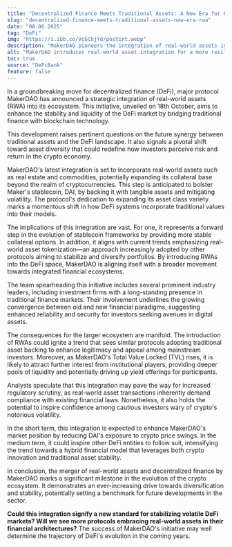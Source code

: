 ```yaml
---
title: "Decentralized Finance Meets Traditional Assets: A New Era for RWA"
slug: "decentralized-finance-meets-traditional-assets-new-era-rwa"
date: "08.06.2025"
tag: "DeFi"
img: "https://i.ibb.co/VcGChjYd/postint.webp"
description: "MakerDAO pioneers the integration of real-world assets into DeFi, bridging traditional finance with blockchain to enhance stability and liquidity."
alt: "MakerDAO introduces real-world asset integration for a more resilient DeFi market"
toc: true
source: "DeFiBank"
feature: false
---
```


In a groundbreaking move for decentralized finance (DeFi), major protocol MakerDAO has announced a strategic integration of real-world assets (RWA) into its ecosystem. This initiative, unveiled on 18th October, aims to enhance the stability and liquidity of the DeFi market by bridging traditional finance with blockchain technology.

This development raises pertinent questions on the future synergy between traditional assets and the DeFi landscape. It also signals a pivotal shift toward asset diversity that could redefine how investors perceive risk and return in the crypto economy.

MakerDAO's latest integration is set to incorporate real-world assets such as real estate and commodities, potentially expanding its collateral base beyond the realm of cryptocurrencies. This step is anticipated to bolster Maker's stablecoin, DAI, by backing it with tangible assets and mitigating volatility. The protocol's dedication to expanding its asset class variety marks a momentous shift in how DeFi systems incorporate traditional values into their models.

The implications of this integration are vast. For one, it represents a forward step in the evolution of stablecoin frameworks by providing more stable collateral options. In addition, it aligns with current trends emphasizing real-world asset tokenization—an approach increasingly adopted by other protocols aiming to stabilize and diversify portfolios. By introducing RWAs into the DeFi space, MakerDAO is aligning itself with a broader movement towards integrated financial ecosystems.

The team spearheading this initiative includes several prominent industry leaders, including investment firms with a long-standing presence in traditional finance markets. Their involvement underlines the growing convergence between old and new financial paradigms, suggesting enhanced reliability and security for investors seeking avenues in digital assets.

The consequences for the larger ecosystem are manifold. The introduction of RWAs could ignite a trend that sees similar protocols adopting traditional asset backing to enhance legitimacy and appeal among mainstream investors. Moreover, as MakerDAO's Total Value Locked (TVL) rises, it is likely to attract further interest from institutional players, providing deeper pools of liquidity and potentially driving up yield offerings for participants.

Analysts speculate that this integration may pave the way for increased regulatory scrutiny, as real-world asset transactions inherently demand compliance with existing financial laws. Nonetheless, it also holds the potential to inspire confidence among cautious investors wary of crypto's notorious volatility.

In the short term, this integration is expected to enhance MakerDAO's market position by reducing DAI's exposure to crypto price swings. In the medium term, it could inspire other DeFi entities to follow suit, intensifying the trend towards a hybrid financial model that leverages both crypto innovation and traditional asset stability.

In conclusion, the merger of real-world assets and decentralized finance by MakerDAO marks a significant milestone in the evolution of the crypto ecosystem. It demonstrates an ever-increasing drive towards diversification and stability, potentially setting a benchmark for future developments in the sector.

**Could this integration signify a new standard for stabilizing volatile DeFi markets? Will we see more protocols embracing real-world assets in their financial architectures?**
The success of MakerDAO's initiative may well determine the trajectory of DeFi's evolution in the coming years.
